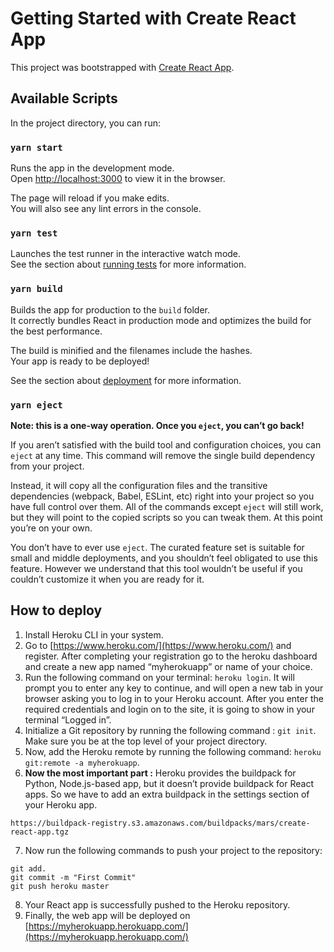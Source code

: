 # Getting Started with Create React App

This project was bootstrapped with [Create React App](https://github.com/facebook/create-react-app).

## Available Scripts

In the project directory, you can run:

### `yarn start`

Runs the app in the development mode.\
Open [http://localhost:3000](http://localhost:3000) to view it in the browser.

The page will reload if you make edits.\
You will also see any lint errors in the console.

### `yarn test`

Launches the test runner in the interactive watch mode.\
See the section about [running tests](https://facebook.github.io/create-react-app/docs/running-tests) for more information.

### `yarn build`

Builds the app for production to the `build` folder.\
It correctly bundles React in production mode and optimizes the build for the best performance.

The build is minified and the filenames include the hashes.\
Your app is ready to be deployed!

See the section about [deployment](https://facebook.github.io/create-react-app/docs/deployment) for more information.

### `yarn eject`

**Note: this is a one-way operation. Once you `eject`, you can’t go back!**

If you aren’t satisfied with the build tool and configuration choices, you can `eject` at any time. This command will remove the single build dependency from your project.

Instead, it will copy all the configuration files and the transitive dependencies (webpack, Babel, ESLint, etc) right into your project so you have full control over them. All of the commands except `eject` will still work, but they will point to the copied scripts so you can tweak them. At this point you’re on your own.

You don’t have to ever use `eject`. The curated feature set is suitable for small and middle deployments, and you shouldn’t feel obligated to use this feature. However we understand that this tool wouldn’t be useful if you couldn’t customize it when you are ready for it.

## How to deploy
1. Install Heroku CLI in your system.
2. Go to [https://www.heroku.com/](https://www.heroku.com/) and register. After completing your registration go to the heroku dashboard and create a new app named “myherokuapp” or name of your choice. 
3. Run the following command on your terminal: `heroku login`. It will prompt you to enter any key to continue, and will open a new tab in your browser asking you to log in to your Heroku account. After you enter the required credentials and login on to the site, it is going to show in your terminal “Logged in”.
4. Initialize a Git repository by running the following command : `git init`. Make sure you be at the top level of your project directory. 
5. Now, add the Heroku remote by running the following command: `heroku git:remote -a myherokuapp`.
6. **Now the most important part :** Heroku provides the buildpack for Python, Node.js-based app, but it doesn’t provide buildpack for React apps. So we have to add an extra buildpack in the settings section of your Heroku app. 
```
https://buildpack-registry.s3.amazonaws.com/buildpacks/mars/create-react-app.tgz
```
7. Now run the following commands to push your project to the repository:
```
git add.
git commit -m "First Commit"
git push heroku master
```
8. Your React app is successfully pushed to the Heroku repository.
9. Finally, the web app will be deployed on [https://myherokuapp.herokuapp.com/](https://myherokuapp.herokuapp.com/)

